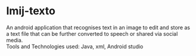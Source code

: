 # Imij-texto
An android application that recognises text in an image to edit and store as a text file that can be further converted to speech or shared via social media.   
Tools and Technologies used: Java, xml, Android studio
